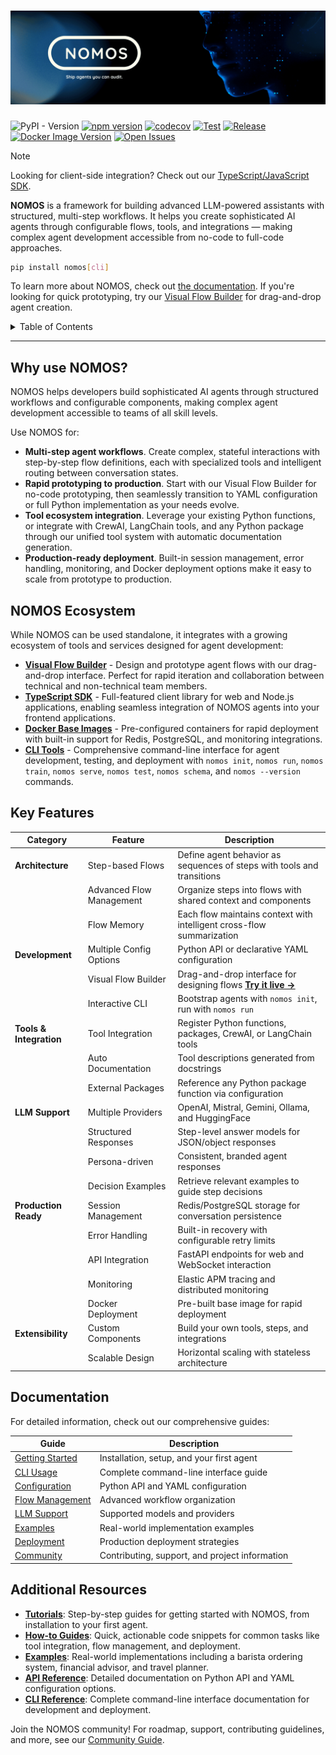 <h1>
  <a href="https://github.com/dowhiledev/nomos">
    <img src="docs/assets/banner.png" alt="NOMOS">
  </a>
</h1>

<div>

![PyPI - Version](https://img.shields.io/pypi/v/nomos?style=flat-square)
[![npm version](https://img.shields.io/npm/v/nomos-sdk.svg?style=flat-square)](https://www.npmjs.com/package/nomos-sdk)
[![codecov](https://codecov.io/gh/dowhiledev/nomos/graph/badge.svg?token=MXRK9HGE5R&style=flat-square)](https://codecov.io/gh/dowhiledev/nomos)
[![Test](https://github.com/dowhiledev/nomos/actions/workflows/test.yml/badge.svg?style=flat-square)](https://github.com/dowhiledev/nomos/actions/workflows/test.yml)
[![Release](https://github.com/dowhiledev/nomos/actions/workflows/publish.yml/badge.svg?style=flat-square)](https://github.com/dowhiledev/nomos/actions/workflows/publish.yml)
[![Docker Image Version](https://img.shields.io/docker/v/chandralegend/nomos-base?style=flat-square)](https://hub.docker.com/r/chandralegend/nomos-base)
[![Open Issues](https://img.shields.io/github/issues-raw/dowhiledev/nomos?style=flat-square)](https://github.com/dowhiledev/nomos/issues)

</div>

> [!NOTE]
> Looking for client-side integration? Check out our [TypeScript/JavaScript SDK](support/ts-sdk/README.md).

**NOMOS** is a framework for building advanced LLM-powered assistants with structured, multi-step workflows. It helps you create sophisticated AI agents through configurable flows, tools, and integrations — making complex agent development accessible from no-code to full-code approaches.

```bash
pip install nomos[cli]
```

To learn more about NOMOS, check out [the documentation](docs/). If you're looking for quick prototyping, try our [Visual Flow Builder](https://nomos.dowhile.dev/try) for drag-and-drop agent creation.

<details>
<summary>Table of Contents</summary>

- [Why use NOMOS?](#why-use-nomos)
- [NOMOS Ecosystem](#nomos-ecosystem)
- [Key Features](#key-features)
- [Documentation](#documentation)
- [Additional Resources](#additional-resources)

**[Complete Documentation](docs/) | [Try Visual Builder](https://nomos.dowhile.dev/try) | [Quick Start Guide](docs/getting-started.md)**

</details>

---

## Why use NOMOS?

NOMOS helps developers build sophisticated AI agents through structured workflows and configurable components, making complex agent development accessible to teams of all skill levels.

Use NOMOS for:
- **Multi-step agent workflows**. Create complex, stateful interactions with step-by-step flow definitions, each with specialized tools and intelligent routing between conversation states.
- **Rapid prototyping to production**. Start with our Visual Flow Builder for no-code prototyping, then seamlessly transition to YAML configuration or full Python implementation as your needs evolve.
- **Tool ecosystem integration**. Leverage your existing Python functions, or integrate with CrewAI, LangChain tools, and any Python package through our unified tool system with automatic documentation generation.
- **Production-ready deployment**. Built-in session management, error handling, monitoring, and Docker deployment options make it easy to scale from prototype to production.

## NOMOS Ecosystem

While NOMOS can be used standalone, it integrates with a growing ecosystem of tools and services designed for agent development:

- **[Visual Flow Builder](https://nomos.dowhile.dev/try)** - Design and prototype agent flows with our drag-and-drop interface. Perfect for rapid iteration and collaboration between technical and non-technical team members.
- **[TypeScript SDK](support/ts-sdk/README.md)** - Full-featured client library for web and Node.js applications, enabling seamless integration of NOMOS agents into your frontend applications.
- **[Docker Base Images](docs/deployment.md#docker-base-image)** - Pre-configured containers for rapid deployment with built-in support for Redis, PostgreSQL, and monitoring integrations.
- **[CLI Tools](docs/cli-usage.md)** - Comprehensive command-line interface for agent development, testing, and deployment with `nomos init`, `nomos run`, `nomos train`, `nomos serve`, `nomos test`, `nomos schema`, and `nomos --version` commands.

## Key Features

| Category | Feature | Description |
|----------|---------|-------------|
| **Architecture** | Step-based Flows | Define agent behavior as sequences of steps with tools and transitions |
| | Advanced Flow Management | Organize steps into flows with shared context and components |
| | Flow Memory | Each flow maintains context with intelligent cross-flow summarization |
| **Development** | Multiple Config Options | Python API or declarative YAML configuration |
| | Visual Flow Builder | Drag-and-drop interface for designing flows **[Try it live →](https://nomos.dowhile.dev/try)** |
| | Interactive CLI | Bootstrap agents with `nomos init`, run with `nomos run` |
| **Tools & Integration** | Tool Integration | Register Python functions, packages, CrewAI, or LangChain tools |
| | Auto Documentation | Tool descriptions generated from docstrings |
| | External Packages | Reference any Python package function via configuration |
| **LLM Support** | Multiple Providers | OpenAI, Mistral, Gemini, Ollama, and HuggingFace |
| | Structured Responses | Step-level answer models for JSON/object responses |
| | Persona-driven | Consistent, branded agent responses |
| | Decision Examples | Retrieve relevant examples to guide step decisions |
| **Production Ready** | Session Management | Redis/PostgreSQL storage for conversation persistence |
| | Error Handling | Built-in recovery with configurable retry limits |
| | API Integration | FastAPI endpoints for web and WebSocket interaction |
| | Monitoring | Elastic APM tracing and distributed monitoring |
| | Docker Deployment | Pre-built base image for rapid deployment |
| **Extensibility** | Custom Components | Build your own tools, steps, and integrations |
| | Scalable Design | Horizontal scaling with stateless architecture |


## Documentation

For detailed information, check out our comprehensive guides:

| Guide | Description |
|-------|-------------|
| [Getting Started](docs/getting-started.md) | Installation, setup, and your first agent |
| [CLI Usage](docs/cli-usage.md) | Complete command-line interface guide |
| [Configuration](docs/configuration.md) | Python API and YAML configuration |
| [Flow Management](docs/flow-management.md) | Advanced workflow organization |
| [LLM Support](docs/llm-support.md) | Supported models and providers |
| [Examples](docs/examples.md) | Real-world implementation examples |
| [Deployment](docs/deployment.md) | Production deployment strategies |
| [Community](docs/community.md) | Contributing, support, and project information |

## Additional Resources

- **[Tutorials](docs/getting-started.md)**: Step-by-step guides for getting started with NOMOS, from installation to your first agent.
- **[How-to Guides](docs/)**: Quick, actionable code snippets for common tasks like tool integration, flow management, and deployment.
- **[Examples](docs/examples.md)**: Real-world implementations including a barista ordering system, financial advisor, and travel planner.
- **[API Reference](docs/configuration.md)**: Detailed documentation on Python API and YAML configuration options.
- **[CLI Reference](docs/cli-usage.md)**: Complete command-line interface documentation for development and deployment.

Join the NOMOS community! For roadmap, support, contributing guidelines, and more, see our [Community Guide](docs/community.md).
